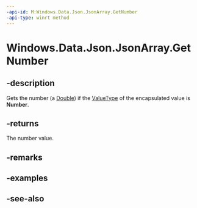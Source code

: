 ```yaml
---
-api-id: M:Windows.Data.Json.JsonArray.GetNumber
-api-type: winrt method
---
```


<!-- Method syntax
public double GetNumber()
-->

# Windows.Data.Json.JsonArray.GetNumber

## -description
Gets the number (a [Double](https://msdn.microsoft.com/library/system.double.aspx)) if the [ValueType](ijsonvalue_valuetype.md) of the encapsulated value is **Number**.

## -returns
The number value.

## -remarks

## -examples

## -see-also

